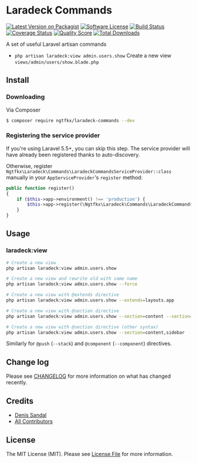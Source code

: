 # Laradeck Commands

[![Latest Version on Packagist][ico-version]][link-packagist]
[![Software License][ico-license]](LICENSE.md)
[![Build Status][ico-build]][link-build]
[![Coverage Status][ico-scrutinizer]][link-scrutinizer]
[![Quality Score][ico-code-quality]][link-code-quality]
[![Total Downloads][ico-downloads]][link-downloads]

A set of useful Laravel artisan commands

- `php artisan laradeck:view admin.users.show` Create a new view `views/admin/users/show.blade.php`

## Install

### Downloading
Via Composer

``` bash
$ composer require ngtfkx/laradeck-commands --dev
```

### Registering the service provider
If you're using Laravel 5.5+, you can skip this step. The service provider will have already been registered
thanks to auto-discovery. 

Otherwise, register `Ngtfkx\Laradeck\Commands\LaradeckCommandsServiceProvider::class` manually in your `AppServiceProvider`'s
`register` method:

```php
public function register()
{
    if ($this->app->environment() !== 'production') {
        $this->app->register(\Ngtfkx\Laradeck\Commands\LaradeckCommandsServiceProvider::class);
    }    
}
```

## Usage

### laradeck:view

``` bash
# Create a new view
php artisan laradeck:view admin.users.show
```

``` bash
# Create a new view and rewrite old with same name
php artisan laradeck:view admin.users.show --force
```

``` bash
# Create a new view with @extends directive
php artisan laradeck:view admin.users.show --extends=layouts.app
```

``` bash
# Create a new view with @section directive
php artisan laradeck:view admin.users.show --section=content --section=sidebar
```

``` bash
# Create a new view with @section directive (other syntax)
php artisan laradeck:view admin.users.show --section=content,sidebar
```

Similarly for `@push` (`--stack`) and `@component` (`--component`) directives.

## Change log

Please see [CHANGELOG](CHANGELOG.md) for more information on what has changed recently.

## Credits

- [Denis Sandal][link-author]
- [All Contributors][link-contributors]

## License

The MIT License (MIT). Please see [License File](LICENSE.md) for more information.

[ico-version]: https://img.shields.io/packagist/v/ngtfkx/laradeck-commands.svg?style=flat-square
[ico-license]: https://img.shields.io/badge/license-MIT-brightgreen.svg?style=flat-square
[ico-build]: https://scrutinizer-ci.com/g/ngtfkx/laradeck-commands/badges/build.png?b=master
[ico-scrutinizer]: https://img.shields.io/scrutinizer/coverage/g/ngtfkx/laradeck-commands.svg?style=flat-square
[ico-code-quality]: https://img.shields.io/scrutinizer/g/ngtfkx/laradeck-commands.svg?style=flat-square
[ico-downloads]: https://img.shields.io/packagist/dt/ngtfkx/laradeck-commands.svg?style=flat-square

[link-packagist]: https://packagist.org/packages/ngtfkx/laradeck-commands
[link-build]: https://scrutinizer-ci.com/g/ngtfkx/laradeck-commands
[link-scrutinizer]: https://scrutinizer-ci.com/g/ngtfkx/laradeck-commands/code-structure
[link-code-quality]: https://scrutinizer-ci.com/g/ngtfkx/laradeck-commands
[link-downloads]: https://packagist.org/packages/ngtfkx/laradeck-commands
[link-author]: https://github.com/:author_username
[link-contributors]: ../../contributors
